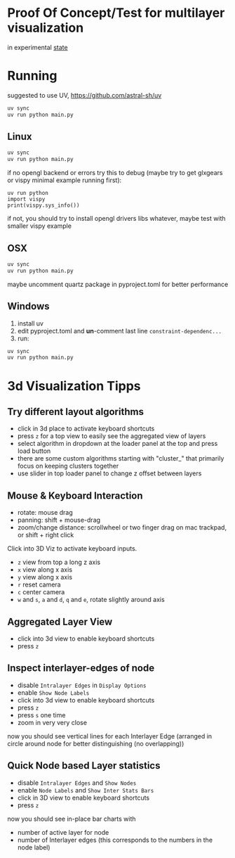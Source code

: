 # Proof Of Concept/Test for multilayer visualization

in experimental [state](https://rightful-walleye-366.notion.site/1aa8582ec98f80c998ebc5fcecb790f9?v=1aa8582ec98f8075b469000c574a801b&pvs=74)

# Running

suggested to use UV, https://github.com/astral-sh/uv

```bash
uv sync
uv run python main.py
```

## Linux

```bash
uv sync
uv run python main.py
```

if no opengl backend or errors try this to debug (maybe try to get glxgears or vispy minimal example running first):

```
uv run python
import vispy
print(vispy.sys_info())
````

if not, you should try to install opengl drivers libs whatever, maybe test with smaller vispy example

## OSX

```bash
uv sync
uv run python main.py
```

maybe uncomment quartz package in pyproject.toml for better performance


## Windows

1. install uv
2. edit pyproject.toml and <b>un</b>-comment last line `constraint-dependenc...`
3. run:

```bash
uv sync
uv run python main.py
```

# 3d Visualization Tipps

## Try different layout algorithms

* click in 3d place to activate keyboard shortcuts
* press `z` for a top view to easily see the aggregated view of layers
* select algorithm in dropdown at the loader panel at the top and press load button
* there are some custom algorithms starting with "cluster_" that primarily focus on keeping clusters together
* use slider in top loader panel to change z offset between layers

## Mouse & Keyboard Interaction

* rotate: mouse drag
* panning: shift + mouse-drag
* zoom/change distance: scrollwheel or two finger drag on mac trackpad, or shift + right click

Click into 3D Viz to activate keyboard inputs.

* `z` view from top a long z axis
* `x` view along x axis
* `y` view along x axis
* `r` reset camera
* `c` center camera
* `w` and `s`, `a` and `d`, `q` and `e`, rotate slightly around axis

## Aggregated Layer View

* click into 3d view to enable keyboard shortcuts
* press `z`

## Inspect interlayer-edges of node

* disable `Intralayer Edges` in `Display Options`
* enable `Show Node Labels`
* click into 3d view to enable keyboard shortcuts
* press `z`
* press `s` one time
* zoom in very very close

now you should see vertical lines for each Interlayer Edge (arranged in circle around node for better distinguishing (no overlapping))

## Quick Node based Layer statistics

* disable `Intralayer Edges` and `Show Nodes`
* enable `Node Labels` and `Show Inter Stats Bars`
* click in 3D view to enable keyboard shortcuts
* press `z`

now you should see in-place bar charts with
* number of active layer for node
* number of Interlayer edges
(this corresponds to the numbers in the node label)
